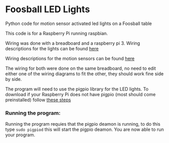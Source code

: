 # Foosball LED Lights
Python code for motion sensor activated led lights on a Foosball table

This code is for a Raspberry Pi running raspbian.

Wiring was done with a breadboard and a raspberry pi 3.
Wiring descriptions for the lights can be found [here](https://dordnung.de/raspberrypi-ledstrip/)

Wiring descriptions for the motion sensors can be found [here](https://diyhacking.com/raspberry-pi-gpio-control/)

The wiring for both were done on the same breadboard, no need to edit either one of the wiring diagrams to fit the other, they should work fine side by side.


 The program will need to use the pigpio library for the LED lights.
 To download if your Raspberry Pi does not have pigpio (most should come preinstalled) follow [these steps](http://abyz.me.uk/rpi/pigpio/download.html)
  
 ### Running the program:
 Running the program requies that the pigpio deamon is running, to do this type `sudo pigpiod` this will start the pigpio deamon. You are now able to run your program.
